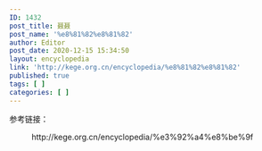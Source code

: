 ```yaml
---
ID: 1432
post_title: 聂聂
post_name: '%e8%81%82%e8%81%82'
author: Editor
post_date: 2020-12-15 15:34:50
layout: encyclopedia
link: 'http://kege.org.cn/encyclopedia/%e8%81%82%e8%81%82'
published: true
tags: [ ]
categories: [ ]
---
```

<!-- wp:paragraph -->
<p>参考链接：</p>
<!-- /wp:paragraph -->

<!-- wp:core-embed/wordpress {"url":"http://kege.org.cn/encyclopedia/%e3%92%a4%e8%be%9f","type":"wp-embed","providerNameSlug":"kege-org-cn","className":""} -->
<figure class="wp-block-embed-wordpress wp-block-embed is-type-wp-embed is-provider-kege-org-cn"><div class="wp-block-embed__wrapper">
http://kege.org.cn/encyclopedia/%e3%92%a4%e8%be%9f
</div></figure>
<!-- /wp:core-embed/wordpress -->